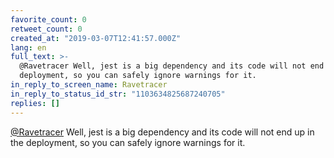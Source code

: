 ```yaml
---
favorite_count: 0
retweet_count: 0
created_at: "2019-03-07T12:41:57.000Z"
lang: en
full_text: >-
  @Ravetracer Well, jest is a big dependency and its code will not end up in the
  deployment, so you can safely ignore warnings for it.
in_reply_to_screen_name: Ravetracer
in_reply_to_status_id_str: "1103634825687240705"
replies: []
---
```


[@Ravetracer](https://twitter.com/Ravetracer) Well, jest is a big dependency and
its code will not end up in the deployment, so you can safely ignore warnings
for it.
